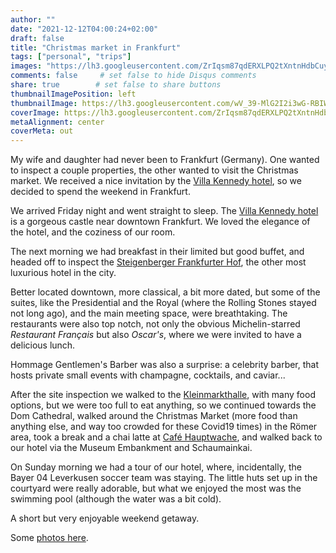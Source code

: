 ```yaml
---
author: ""
date: "2021-12-12T04:00:24+02:00"
draft: false
title: "Christmas market in Frankfurt"
tags: ["personal", "trips"]
images: "https://lh3.googleusercontent.com/ZrIqsm87qdERXLPQ2tXntnHdbCuyw36N16Gzgm12OtD2TehJoDbXAtUNeyLlxAEjwiKvlRSGB0GisuvV-76NSii9n5htv1kqAYvmAsxloWaPgK6USNzEjAshrzB0c4rUX_T0ziVhzMM=w2400"
comments: false     # set false to hide Disqus comments
share: true        # set false to share buttons
thumbnailImagePosition: left
thumbnailImage: https://lh3.googleusercontent.com/wV_39-MlG2I2i3wG-RBIWkvShn9BQItySEbAH_nNuWnEZ1Z5TKwOPjeb06PvUY6gHdpHX94ZiKkr0sg8QAIoYoEBjHaXA_1p3j2hvIURZ5HmCV4kX92u0iA4WZP1nO4EjMBKY9FltFY=w2400
coverImage: https://lh3.googleusercontent.com/ZrIqsm87qdERXLPQ2tXntnHdbCuyw36N16Gzgm12OtD2TehJoDbXAtUNeyLlxAEjwiKvlRSGB0GisuvV-76NSii9n5htv1kqAYvmAsxloWaPgK6USNzEjAshrzB0c4rUX_T0ziVhzMM=w2400
metaAlignment: center
coverMeta: out
---
```


My wife and daughter had never been to Frankfurt (Germany). One wanted to inspect a couple properties, the other wanted to visit the Christmas market. We received a nice invitation by the [Villa Kennedy hotel](https://www.roccofortehotels.com/hotels-and-resorts/villa-kennedy/), so we decided to spend the weekend in Frankfurt.

<!--more-->

We arrived Friday night and went straight to sleep. The [Villa Kennedy hotel](https://www.roccofortehotels.com/hotels-and-resorts/villa-kennedy/) is a gorgeous castle near downtown Frankfurt. We loved the elegance of the hotel, and the coziness of our room.

The next morning we had breakfast in their limited but good buffet, and headed off to inspect the [Steigenberger Frankfurter Hof](https://www.steigenberger.com/en/hotels/all-hotels/germany/frankfurt/steigenberger-frankfurter-hof), the other most luxurious hotel in the city.

Better located downtown, more classical, a bit more dated, but some of the suites, like the Presidential and the Royal (where the Rolling Stones stayed not long ago), and the main meeting space, were breathtaking. The restaurants were also top notch, not only the obvious Michelin-starred *Restaurant Français* but also *Oscar's*, where we were invited to have a delicious lunch.

Hommage Gentlemen's Barber was also a surprise: a celebrity barber, that hosts private small events with champagne, cocktails, and caviar...

After the site inspection we walked to the [Kleinmarkthalle](https://kleinmarkthalle.de/), with many food options, but we were too full to eat anything, so we continued towards the Dom Cathedral, walked around the Christmas Market (more food than anything else, and way too crowded for these Covid19 times) in the Römer area, took a break and a chai latte at [Café Hauptwache](https://www.cafe-hauptwache.de/), and walked back to our hotel via the Museum Embankment and Schaumainkai.

On Sunday morning we had a tour of our hotel, where, incidentally, the Bayer 04 Leverkusen soccer team was staying. The little huts set up in the courtyard were really adorable, but what we enjoyed the most was the swimming pool (although the water was a bit cold).

A short but very enjoyable weekend getaway.

Some [photos here](https://photos.app.goo.gl/fsFdR8hte8fxNFBZ7).
